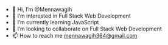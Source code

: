 - 👋 Hi, I’m @Mennawagih
- 👀 I’m interested in Full Stack Web Development
- 🌱 I’m currently learning JavaScript
- 💞️ I’m looking to collaborate on Full Stack Web Development
- 📫 How to reach me mennawagih364@gmail.com
